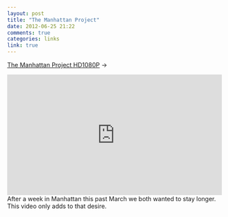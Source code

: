 ```yaml
---
layout: post
title: "The Manhattan Project"
date: 2012-06-25 21:22
comments: true
categories: links
link: true
---
```

[The Manhattan Project HD1080P](https://vimeo.com/43580167 "The Manhattan Project HD1080P") &rarr;  
<iframe src="http://player.vimeo.com/video/43580167" width="500" height="281" frameborder="0" webkitAllowFullScreen mozallowfullscreen allowFullScreen></iframe>  
After a week in Manhattan this past March we both wanted to stay longer. This video only adds to that desire.
